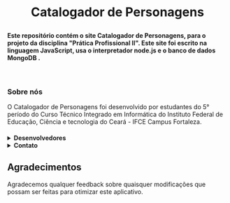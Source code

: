 <h1 align="center">
  <p align="center">Catalogador de Personagens</p>
  <h4> Este repositório contém o site Catalogador de Personagens, para o projeto da disciplina "Prática Profissional II". Este site foi escrito na linguagem JavaScript, usa o interpretador node.js e o banco de dados MongoDB .</h4>

<div style="display: inline_block"><br>

</h1>
    
<h3>Sobre nós</h3>
 O Catalogador de Personagens foi desenvolvido por estudantes do 5° período do Curso Técnico Integrado em Informática do Instituto Federal de Educação, Ciência e tecnologia do Ceará - IFCE Campus Fortaleza. <h4>

  <details><summary><b>Desenvolvedores</b></summary>
<p> <br>Davi Alves Macêdo</br>
<p> <br>Jadise Lane Silva dos Santos</br>
<p> <br>Larissa dos Santos Holanda</br>
 
 
 </p>
  </details>
  
  <details><summary><b>Contato</b></summary>
 <p>
<br>davi.alves.macedo08@aluno.ifce.edu.br</br>
<br>jadise.lane.silva62@aluno.ifce.edu.br</br>
<br>larissa.holanda11@aluno.ifce.edu.br</br>

 </p>
  </details>
  
  <h2> Agradecimentos</h2>
<p></p>
 <p>  Agradecemos qualquer feedback sobre quaisquer modificações que possam ser feitas para otimizar este aplicativo.</p>
